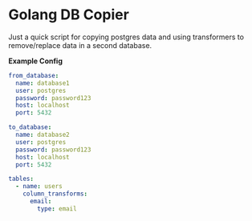 # Golang DB Copier

Just a quick script for copying postgres data and using transformers to remove/replace data in a second database.


**Example Config**

```yml
from_database:
  name: database1
  user: postgres
  password: password123
  host: localhost
  port: 5432

to_database:
  name: database2
  user: postgres
  password: password123
  host: localhost
  port: 5432

tables:
  - name: users
    column_transforms:
      email:
        type: email
```
